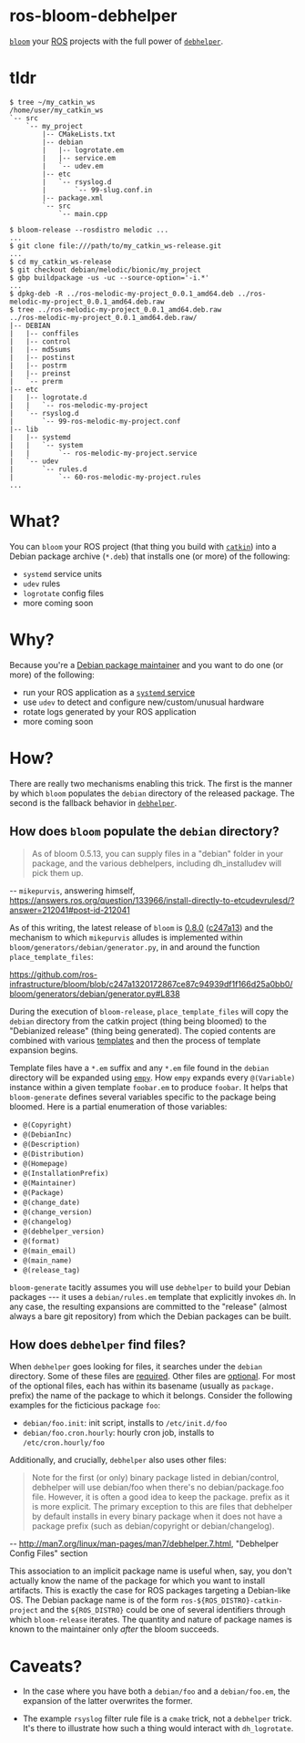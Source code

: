ros-bloom-debhelper
===================

[`bloom`][bloom] your [ROS][ros] projects with the full power of
[`debhelper`][debhelper].

# tldr

    $ tree ~/my_catkin_ws
    /home/user/my_catkin_ws
    `-- src
        `-- my_project
            |-- CMakeLists.txt
            |-- debian
            |   |-- logrotate.em
            |   |-- service.em
            |   `-- udev.em
            |-- etc
            |   `-- rsyslog.d
            |       `-- 99-slug.conf.in
            |-- package.xml
            `-- src
                `-- main.cpp

    $ bloom-release --rosdistro melodic ...
    ...
    $ git clone file:///path/to/my_catkin_ws-release.git
    ...
    $ cd my_catkin_ws-release
    $ git checkout debian/melodic/bionic/my_project
    $ gbp buildpackage -us -uc --source-option='-i.*'
    ...
    $ dpkg-deb -R ../ros-melodic-my-project_0.0.1_amd64.deb ../ros-melodic-my-project_0.0.1_amd64.deb.raw
    $ tree ../ros-melodic-my-project_0.0.1_amd64.deb.raw
    ../ros-melodic-my-project_0.0.1_amd64.deb.raw/
    |-- DEBIAN
    |   |-- conffiles
    |   |-- control
    |   |-- md5sums
    |   |-- postinst
    |   |-- postrm
    |   |-- preinst
    |   `-- prerm
    |-- etc
    |   |-- logrotate.d
    |   |   `-- ros-melodic-my-project
    |   `-- rsyslog.d
    |       `-- 99-ros-melodic-my-project.conf
    |-- lib
    |   |-- systemd
    |   |   `-- system
    |   |       `-- ros-melodic-my-project.service
    |   `-- udev
    |       `-- rules.d
    |           `-- 60-ros-melodic-my-project.rules
    ...

# What?

You can `bloom` your ROS project (that thing you build with [`catkin`][catkin])
into a Debian package archive (`*.deb`) that installs one (or more) of the
following:

* `systemd` service units
* `udev` rules
* `logrotate` config files
* more coming soon

# Why?

Because you're a [Debian package maintainer][debmaintguide] and you want to do
one (or more) of the following:

* run your ROS application as a [`systemd` service][systemdservice]
* use `udev` to detect and configure new/custom/unusual hardware
* rotate logs generated by your ROS application
* more coming soon

# How?

There are really two mechanisms enabling this trick. The first is the manner by
which `bloom` populates the `debian` directory of the released package. The
second is the fallback behavior in [`debhelper`][debhelper].

## How does `bloom` populate the `debian` directory?

> As of bloom 0.5.13, you can supply files in a "debian" folder in your
> package, and the various debhelpers, including dh_installudev will pick them
> up.

-- `mikepurvis`, answering himself,
https://answers.ros.org/question/133966/install-directly-to-etcudevrulesd/?answer=212041#post-id-212041

As of this writing, the latest release of `bloom` is [0.8.0][bloom-0.8.0]
([c247a13](https://github.com/ros-infrastructure/bloom/commit/c247a1320172867ce87c94939df1f166d25a0bb0))
and the mechanism to which `mikepurvis` alludes is implemented within
`bloom/generators/debian/generator.py`, in and around the function
`place_template_files`:

https://github.com/ros-infrastructure/bloom/blob/c247a1320172867ce87c94939df1f166d25a0bb0/bloom/generators/debian/generator.py#L838

During the execution of `bloom-release`, `place_template_files` will copy the
`debian` directory from the catkin project (thing being bloomed) to the
"Debianized release" (thing being generated). The copied contents are combined
with various
[templates](https://github.com/ros-infrastructure/bloom/tree/master/bloom/generators/debian/templates)
and then the process of template expansion begins.

Template files have a `*.em` suffix and any `*.em` file found in the `debian`
directory will be expanded using [`empy`][empy]. How `empy` expands every
`@(Variable)` instance within a given template `foobar.em` to produce
`foobar`. It helps that `bloom-generate` defines several variables specific to
the package being bloomed. Here is a partial enumeration of those variables:

* `@(Copyright)`
* `@(DebianInc)`
* `@(Description)`
* `@(Distribution)`
* `@(Homepage)`
* `@(InstallationPrefix)`
* `@(Maintainer)`
* `@(Package)`
* `@(change_date)`
* `@(change_version)`
* `@(changelog)`
* `@(debhelper_version)`
* `@(format)`
* `@(main_email)`
* `@(main_name)`
* `@(release_tag)`

`bloom-generate` tacitly assumes you will use `debhelper` to build your Debian
packages --- it uses a `debian/rules.em` template that explicitly invokes
`dh`. In any case, the resulting expansions are committed to the "release"
(almost always a bare git repository) from which the Debian packages can be
built.

## How does `debhelper` find files?

When `debhelper` goes looking for files, it searches under the `debian`
directory. Some of these files are [required][dreq]. Other files are
[optional][dother]. For most of the optional files, each has within its
basename (usually as `package.` prefix) the name of the package to which it
belongs. Consider the following examples for the ficticious package `foo`:

* `debian/foo.init`: init script, installs to `/etc/init.d/foo`
* `debian/foo.cron.hourly`: hourly cron job, installs to `/etc/cron.hourly/foo`

[dreq]:https://www.debian.org/doc/manuals/maint-guide/dreq.en.html
[dother]:https://www.debian.org/doc/manuals/maint-guide/dother.en.html

Additionally, and crucially, `debhelper` also uses other files:

> Note for the first (or only) binary package listed in debian/control,
> debhelper will use debian/foo when there's no debian/package.foo
> file. However, it is often a good idea to keep the package. prefix as it is
> more explicit. The primary exception to this are files that debhelper by
> default installs in every binary package when it does not have a package
> prefix (such as debian/copyright or debian/changelog).

-- http://man7.org/linux/man-pages/man7/debhelper.7.html, "Debhelper Config Files" section

This association to an implicit package name is useful when, say, you don't
actually know the name of the package for which you want to install
artifacts. This is exactly the case for ROS packages targeting a Debian-like
OS. The Debian package name is of the form `ros-${ROS_DISTRO}-catkin-project`
and the `${ROS_DISTRO}` could be one of several identifiers through which
`bloom-release` iterates. The quantity and nature of package names is known to
the maintainer only _after_ the bloom succeeds.

# Caveats?

* In the case where you have both a `debian/foo` and a `debian/foo.em`, the
  expansion of the latter overwrites the former.
  
* The example `rsyslog` filter rule file is a `cmake` trick, not a `debhelper`
  trick. It's there to illustrate how such a thing would interact with
  `dh_logrotate`.


[bloom-0.8.0]:https://github.com/ros-infrastructure/bloom/releases/tag/0.8.0
[bloom]:https://github.com/ros-infrastructure/bloom
[bloomgendeb]:https://github.com/ros-infrastructure/bloom/blob/master/bloom/generators/debian/generator.py
[catkin]:https://github.com/ros/catkin
[debhelper]:https://salsa.debian.org/debian/debhelper
[debmaintguide]:https://www.debian.org/doc/manuals/maint-guide/
[empy]:http://www.alcyone.com/software/empy/
[ros]:https://www.ros.org/
[systemdservice]:https://www.freedesktop.org/software/systemd/man/systemd.service.html
[udev]:http://man7.org/linux/man-pages/man7/udev.7.html
